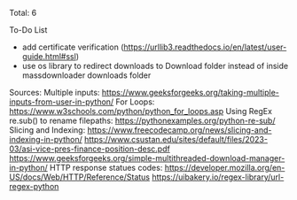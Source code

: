 Total: 6

To-Do List
- add certificate verification (https://urllib3.readthedocs.io/en/latest/user-guide.html#ssl)
- use os library to redirect downloads to Download folder instead of inside massdownloader downloads folder

Sources:
Multiple inputs: https://www.geeksforgeeks.org/taking-multiple-inputs-from-user-in-python/
For Loops: https://www.w3schools.com/python/python_for_loops.asp
Using RegEx re.sub() to rename filepaths: https://pythonexamples.org/python-re-sub/
Slicing and Indexing: https://www.freecodecamp.org/news/slicing-and-indexing-in-python/
https://www.csustan.edu/sites/default/files/2023-03/asi-vice-pres-finance-position-desc.pdf
https://www.geeksforgeeks.org/simple-multithreaded-download-manager-in-python/
HTTP response statues codes: https://developer.mozilla.org/en-US/docs/Web/HTTP/Reference/Status
https://uibakery.io/regex-library/url-regex-python